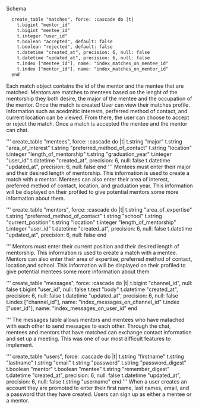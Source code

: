 Schema
``` xml 
  create_table "matches", force: :cascade do |t|
    t.bigint "mentor_id"
    t.bigint "mentee_id"
    t.integer "user_id"
    t.boolean "accepted", default: false
    t.boolean "rejected", default: false
    t.datetime "created_at", precision: 6, null: false
    t.datetime "updated_at", precision: 6, null: false
    t.index ["mentee_id"], name: "index_matches_on_mentee_id"
    t.index ["mentor_id"], name: "index_matches_on_mentor_id"
  end
```

 Each match object contains the id of the mentor and the mentee that are matched. Mentors are matches to mentees based on the lenght of the mentorship they both desire, the major of the mentee and the occupation of the mentor. Once the match is created User can view their matches profile. Information such as acedmitic interests, perferred method of contact, and current location can be viewed. From there, the user can choose to accept or reject the match. Once a match is accepted the mentee and the mentor can chat. 
 
 '''
 create_table "mentees", force: :cascade do |t|
    t.string "major"
    t.string "area_of_interest"
    t.string "preferred_method_of_contact"
    t.string "location"
    t.integer "length_of_mentorship"
    t.string "graduation_year"
    t.integer "user_id"
    t.datetime "created_at", precision: 6, null: false
    t.datetime "updated_at", precision: 6, null: false
  end
  '''
  Mentees must enter their major and their desired length of mentorship. This information is used to create a match with a mentor. Mentees can also enter their area of interest, preferred method of contact, location, and graduation year. This information will be displayed on their profiled to give potential mentors some more information about them. 
  
  '''
    create_table "mentors", force: :cascade do |t|
    t.string "area_of_expertise"
    t.string "preferred_method_of_contact"
    t.string "school"
    t.string "current_position"
    t.string "location"
    t.integer "length_of_mentorship"
    t.integer "user_id"
    t.datetime "created_at", precision: 6, null: false
    t.datetime "updated_at", precision: 6, null: false
  end
  
  '''
   Mentors must enter their current position and their desired length of mentorship. This information is used to create a match with a mentee. Mentors can also enter their area of expertise, preferred method of contact, location,and  school. This information will be displayed on their profiled to give potential mentees some more information about them. 
   
   '''
   create_table "messages", force: :cascade do |t|
    t.bigint "channel_id", null: false
    t.bigint "user_id", null: false
    t.text "body"
    t.datetime "created_at", precision: 6, null: false
    t.datetime "updated_at", precision: 6, null: false
    t.index ["channel_id"], name: "index_messages_on_channel_id"
    t.index ["user_id"], name: "index_messages_on_user_id"
  end
  
  '''
  The messages table allows mentors and mentees who have matached with each other to send messages to each other. Through the chat, mentees and mentors that have matched can exchange contact information and set up a meeting. This was one of our most difficult features to implement. 
  
  '''
  create_table "users", force: :cascade do |t|
    t.string "firstname"
    t.string "lastname"
    t.string "email"
    t.string "password"
    t.string "password_digest"
    t.boolean "mentor"
    t.boolean "mentee"
    t.string "remember_digest"
    t.datetime "created_at", precision: 6, null: false
    t.datetime "updated_at", precision: 6, null: false
    t.string "username"
  end
  '''
  When a user creates an account they are promoted to enter their first name, last names, email, and a password that they have created. Users can sign up as either a mentee or a mentor.  
